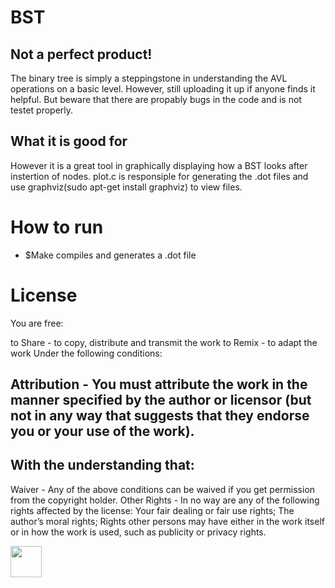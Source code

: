 # BST


## Not a perfect product!

The binary tree is simply a steppingstone in understanding the AVL operations on a basic level.
However, still uploading it up if anyone finds it helpful. But beware that there are propably bugs
in the code and is not testet properly. 


## What it is good for
 
However it is a great tool in graphically displaying how a BST looks after instertion of nodes. 
plot.c is responsiple for generating the .dot files and use graphviz(sudo apt-get install graphviz) to view files.


# How to run
 - $Make compiles and generates a .dot file
 
# License
You are free:

to Share - to copy, distribute and transmit the work to Remix - to adapt the work Under the following conditions:

## Attribution - You must attribute the work in the manner specified by the author or licensor (but not in any way that suggests that they endorse you or your use of the work).

## With the understanding that:

Waiver - Any of the above conditions can be waived if you get permission from the copyright holder. Other Rights - In no way are any of the following rights affected by the license: Your fair dealing or fair use rights; The author’s moral rights; Rights other persons may have either in the work itself or in how the work is used, such as publicity or privacy rights.


<img src="https://cloud.githubusercontent.com/assets/21117646/22907396/2f88c52c-f249-11e6-82a8-ff6bba3d1c23.png" width="50" height="50">
